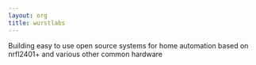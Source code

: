 ```yaml
---
layout: org
title: wurstlabs
---
```

Building easy to use open source systems for home automation based on nrfl2401+ and various other common hardware
